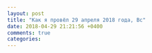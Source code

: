 ```yaml
---
layout: post
title: "Как я провёл 29 апреля 2018 года, Вс"
date: 2018-04-29 21:21:56 +0400
comments: true
categories: 
---
```

